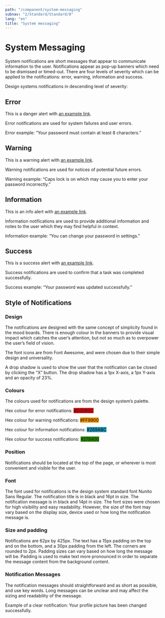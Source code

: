 ```yaml
---
path: "/component/system-messaging"
subnav: "2/Standard/Standard/8"
lang: "en"
title: "System messaging"
---
```


<helmet>
<title> System Messaging - Aurora Design System </title>
</helmet>

# System Messaging

System notifications are short messages that appear to communicate information to the user. Notifications appear as pop-up banners which need to be dismissed or timed-out. There are four levels of severity which can be applied to the notifications: error, warning, information and success.

Design systems notifications in descending level of severity:

## Error

<Alert color="danger">
    This is a danger alert with <a href="#" class="alert-link">an example link</a>.
</Alert>

<codeblock html='
    <div class="alert alert-danger" role="alert">
        This is a danger alert with <a href="#" class="alert-link">an example link</a>.
    </div>
' react='
<Alert color="danger">
    This is a danger alert with <a href="#" class="alert-link">an example link</a>.
</Alert>
'></codeblock>


Error notifications are used for system failures and user errors.

Error example: “Your password must contain at least 8 characters.”

## Warning

<Alert color="warning">
    This is a warning alert with <a href="#" class="alert-link">an example link</a>.
</Alert>

<codeblock html='
    <div class="alert alert-warning" role="alert">
        This is a warning alert with <a href="#" class="alert-link">an example link</a>.
    </div>
' react='
<Alert color="warning">
    This is a warning alert with <a href="#" class="alert-link">an example link</a>.
</Alert>
'></codeblock>

Warning notifications are used for notices of potential future errors.

Warning example: “Caps lock is on which may cause you to enter your password incorrectly.”

## Information

<Alert color="info">
    This is an info alert with <a href="#" class="alert-link">an example link</a>.
</Alert>

<codeblock html='
    <div class="alert alert-info" role="alert">
        This is an info alert with <a href="#" class="alert-link">an example link</a>.
    </div>
' react='
<Alert color="info">
    This is an info alert with <a href="#" class="alert-link">an example link</a>.
</Alert>
'></codeblock>

Information notifications are used to provide additional information and notes to the user which they may find helpful in context.

Information example: “You can change your password in settings.”

## Success

<Alert color="success">
    This is a success alert with <a href="#" class="alert-link">an example link</a>.
</Alert>

<codeblock html='
    <div class="alert alert-success" role="alert">
        This is a success alert with <a href="#" class="alert-link">an example link</a>.
    </div>
' react='
<Alert color="success">
    This is a success alert with <a href="#" class="alert-link">an example link</a>.
</Alert>
'></codeblock>

Success notifications are used to confirm that a task was completed successfully.

Success example: “Your password was updated successfully.”

## Style of Notifications

### Design

The notifications are designed with the same concept of simplicity found in the mood boards. There is enough colour in the banners to provide visual impact which catches the user’s attention, but not so much as to overpower the user’s field of vision.

The font icons are from Font Awesome, and were chosen due to their simple design and universality.

A drop shadow is used to show the user that the notification can be closed by clicking the “X” button. The drop shadow has a 1px X-axis, a 1px Y-axis and an opacity of 23%.

### Colours

The colours used for notifications are from the design system’s palette.

Hex colour for error notifications: <badge style="background-color: #D3080C;">#D3080C</badge>

Hex colour for warning notifications: <badge style="background-color: #FF9900;color:black;">#FF9900</badge>

Hex colour for information notifications: <badge style="background-color: #269ABC;color:black;">#269ABC</badge>

Hex colour for success notifications: <badge style="background-color: #278400;">#278400</badge>

### Position

Notifications should be located at the top of the page, or wherever is most convenient and visible for the user.

### Font

The font used for notifications is the design system standard font Nunito Sans Regular. The notification title is in black and 16pt in size. The notification message is in black and 14pt in size. The font sizes were chosen for high visibility and easy readability. However, the size of the font may vary based on the display size, device used or how long the notification message is.

### Size and padding

Notifications are 62px by 425px. The text has a 15px padding on the top and on the bottom, and a 30px padding from the left. The corners are rounded to 2px. Padding sizes can vary based on how long the message will be. Padding is used to make text more pronounced in order to separate the message content from the background content.

### Notification Messages

The notification messages should straightforward and as short as possible, and use key words. Long messages can be unclear and may affect the sizing and readability of the message.

Example of a clear notification: Your profile picture has been changed successfully.
